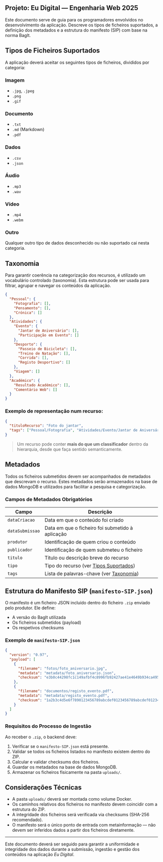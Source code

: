 ## Projeto: Eu Digital — Engenharia Web 2025

Este documento serve de guia para os programadores envolvidos no desenvolvimento da aplicação. Descreve os tipos de ficheiros suportados, a definição dos metadados e a estrutura do manifesto (SIP) com base na norma BagIt.

## Tipos de Ficheiros Suportados

A aplicação deverá aceitar os seguintes tipos de ficheiros, divididos por categoria:

### Imagem

- `.jpg`, `.jpeg`
- `.png`
- `.gif`

### Documento

- `.txt`
- `.md` (Markdown)
- `.pdf`

### Dados

- `.csv`
- `.json`

### Áudio

- `.mp3`
- `.wav`

### Vídeo

- `.mp4`
- `.webm`

### Outro

Qualquer outro tipo de dados desconhecido ou não suportado cai nesta categoria.

## Taxonomia

Para garantir coerência na categorização dos recursos, é utilizado um vocabulário controlado (taxonomia). Esta estrutura pode ser usada para filtrar, agrupar e navegar os conteúdos da aplicação.

```json
{
  "Pessoal": {
    "Fotografia": [],
    "Pensamento": [],
    "Crónica": []
  },
  "Atividades": {
    "Evento": {
      "Jantar de Aniversário": [],
      "Participação em Evento": []
    },
    "Desporto": {
      "Passeio de Bicicleta": [],
      "Treino de Natação": [],
      "Corrida": [],
      "Registo Desportivo": []
    },
    "Viagem": []
  },
  "Académico": {
    "Resultado Académico": [],
    "Comentário Web": []
  }
}
```

### Exemplo de representação num recurso:

```json
{
  "tituloRecurso": "Foto do jantar",
  "tags": ["Pessoal/Fotografia", "Atividades/Evento/Jantar de Aniversário"]
}
```

> Um recurso pode conter **mais do que um classificador** dentro da hierarquia, desde que faça sentido semanticamente.

## Metadados

Todos os ficheiros submetidos devem ser acompanhados de metadados que descrevam o recurso. Estes metadados serão armazenados na base de dados MongoDB e utilizados para facilitar a pesquisa e categorização.

### Campos de Metadados Obrigatórios

| Campo           | Descrição                                                                |
| --------------- | ------------------------------------------------------------------------ |
| `dataCriacao`   | Data em que o conteúdo foi criado                                        |
| `dataSubmissao` | Data em que o ficheiro foi submetido à aplicação                         |
| `produtor`      | Identificação de quem criou o conteúdo                                   |
| `publicador`    | Identificação de quem submeteu o ficheiro                                |
| `titulo`        | Título ou descrição breve do recurso                                     |
| `tipo`          | Tipo do recurso (ver [Tipos Suportados](#tipos-de-ficheiros-suportados)) |
| `tags`          | Lista de palavras-chave (ver [Taxonomia](#taxonomia))                    |

## Estrutura do Manifesto SIP (`manifesto-SIP.json`)

O manifesto é um ficheiro JSON incluído dentro do ficheiro `.zip` enviado pelo produtor. Ele define:

- A versão do BagIt utilizada
- Os ficheiros submetidos (payload)
- Os respetivos checksums

### Exemplo de `manifesto-SIP.json`

```json
{
  "version": "0.97",
  "payload": [
    {
      "filename": "fotos/foto_aniversario.jpg",
      "metadata": "metadata/foto_aniversario.json",
      "checksum": "e3b0c44298fc1c149afbf4c8996fb92427ae41e4649b934ca495991b7852b855"
    },
    {
      "filename": "documentos/registo_evento.pdf",
      "metadata": "metadata/registo_evento.pdf",
      "checksum": "1a2b3c4d5e6f7890123456789abcdef0123456789abcdef0123456789abcdef"
    }
  ]
}
```

### Requisitos do Processo de Ingestão

Ao receber o `.zip`, o backend deve:

1. Verificar se o `manifesto-SIP.json` está presente.
2. Validar se todos os ficheiros listados no manifesto existem dentro do ZIP.
3. Calcular e validar checksums dos ficheiros.
4. Guardar os metadados na base de dados MongoDB.
5. Armazenar os ficheiros fisicamente na pasta `uploads/`.

## Considerações Técnicas

- A pasta `uploads/` deverá ser montada como volume Docker.
- Os caminhos relativos dos ficheiros no manifesto devem coincidir com a estrutura do ZIP.
- A integridade dos ficheiros será verificada via checksums (SHA-256 recomendado).
- O manifesto será o único ponto de entrada com metainformação — não devem ser inferidos dados a partir dos ficheiros diretamente.

---

Este documento deverá ser seguido para garantir a uniformidade e integridade dos dados durante a submissão, ingestão e gestão dos conteúdos na aplicação _Eu Digital_.
